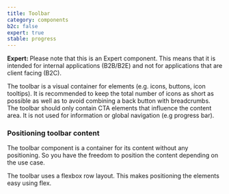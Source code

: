 ```yaml
---
title: Toolbar
category: components
b2c: false
expert: true
stable: progress
---
```


<div class="docs-deprecation-warning">
  <strong>Expert: </strong>
  Please note that this is an Expert component. This means that it is intended for internal applications (B2B/B2E) and not for applications that are client facing (B2C).
</div>

The toolbar is a visual container for elements (e.g. icons, buttons, icon tooltips). It is recommended to keep the total number of icons as short as possible as well as to avoid combining a back button with breadcrumbs. The toolbar should only contain CTA elements that influence the content area. It is not used for information or global navigation (e.g progress bar).

<!-- example(toolbar) -->

### Positioning toolbar content

The toolbar component is a container for its content without any positioning. So you have the freedom to position the content depending on the use case.

The toolbar uses a flexbox row layout. This makes positioning the elements easy using flex.

<!-- example(toolbar-positioning-content) -->
